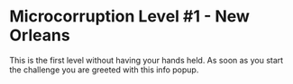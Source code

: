# Microcorruption Level #1 - New Orleans
This is the first level without having your hands held.
As soon as you start the challenge you are greeted with this info popup.
